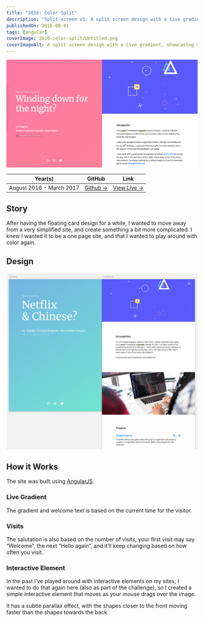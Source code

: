 ```yaml
---
title: "2016: Color Split"
description: "Split-screen v1: A split screen design with a live gradient"
publishedOn: 2016-08-01
tags: [angular]
coverImage: 2016-color-split/Untitled.png
coverImageAlt: A split screen design with a live gradient, showcasing a colorful and interactive web interface.
---
```


![Untitled](2016-color-split/Untitled.png)

| **Year(s)** | **GitHub** | **Link** |
| ----------- | --------- | -------- |
| August 2016 - March 2017 | [Github →](https://github.com/thalida/thalida.com/tree/v-2016) | [View Live →](https://2016.v.thalida.com) |


## Story

After having the floating card design for a while, I wanted to move away from a very simplified site, and create something a bit more complicated. I knew I wanted it to be a one page site, and that I wanted to play around with color again.


## Design

![](2016-color-split/mock.1.png)


## How it Works

The site was built using [AngularJS](https://angularjs.org/).


### Live Gradient

The gradient and welcome text is based on the current time for the visitor.


### Visits

The salutation is also based on the number of visits, your first visit may say “Welcome”, the next “Hello again”, and it’ll keep changing based on how often you visit.


### Interactive Element

In the past I’ve played around with interactive elements on my sites, I wanted to do that again here (also as part of the challenge), so I created a simple interactive element that moves as your mouse drags over the image.

It has a subtle parallax effect, with the shapes closer to the front moving faster than the shapes towards the back.
